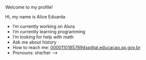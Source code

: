 Welcome to my profile!

Hi, my name is Alice Eduarda

- I’m currently working on Alura
- I’m currently learning programming
- I’m looking for help with math
- Ask me about history
- How to reach me: 00001101857894sp@al.educacao.sp.gov.br
- Pronouns: she/her
-->
